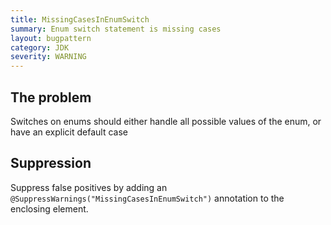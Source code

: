 ```yaml
---
title: MissingCasesInEnumSwitch
summary: Enum switch statement is missing cases
layout: bugpattern
category: JDK
severity: WARNING
---
```


<!--
*** AUTO-GENERATED, DO NOT MODIFY ***
To make changes, edit the @BugPattern annotation or the explanation in docs/bugpattern.
-->

## The problem
Switches on enums should either handle all possible values of the enum, or have an explicit default case

## Suppression
Suppress false positives by adding an `@SuppressWarnings("MissingCasesInEnumSwitch")` annotation to the enclosing element.
